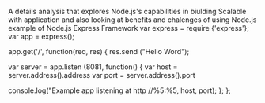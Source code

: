 A details analysis that explores Node.js's capabilities in biulding Scalable with application and also looking at benefits and chalenges of using Node.js
example of Node.js Express Framework
var express = require {'express'};
var app = express();

app.get('/', function(req, res) {
res.send ("Hello Word");

var server = app.listen (8081, function() {
var host = server.address().address
var port = server.address().port

console.log("Example app listening at http //%5:%5, host, port);
};
};
